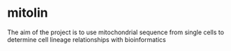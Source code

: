 # mitolin
The aim of the project is to use mitochondrial sequence from single cells to determine cell lineage relationships with bioinformatics
